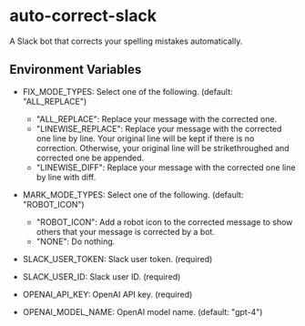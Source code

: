 # auto-correct-slack

A Slack bot that corrects your spelling mistakes automatically.

## Environment Variables

- FIX_MODE_TYPES: Select one of the following. (default: "ALL_REPLACE")
  - "ALL_REPLACE": Replace your message with the corrected one.
  - "LINEWISE_REPLACE": Replace your message with the corrected one line by line. Your original line will be kept if there is no correction. Otherwise, your original line will be strikethroughed and corrected one be appended.
  - "LINEWISE_DIFF": Replace your message with the corrected one line by line with diff.
- MARK_MODE_TYPES: Select one of the following. (default: "ROBOT_ICON")
  - "ROBOT_ICON": Add a robot icon to the corrected message to show others that your message is corrected by a bot.
  - "NONE": Do nothing.

- SLACK_USER_TOKEN: Slack user token. (required)
- SLACK_USER_ID: Slack user ID. (required)
- OPENAI_API_KEY: OpenAI API key. (required)
- OPENAI_MODEL_NAME: OpenAI model name. (default: "gpt-4")
